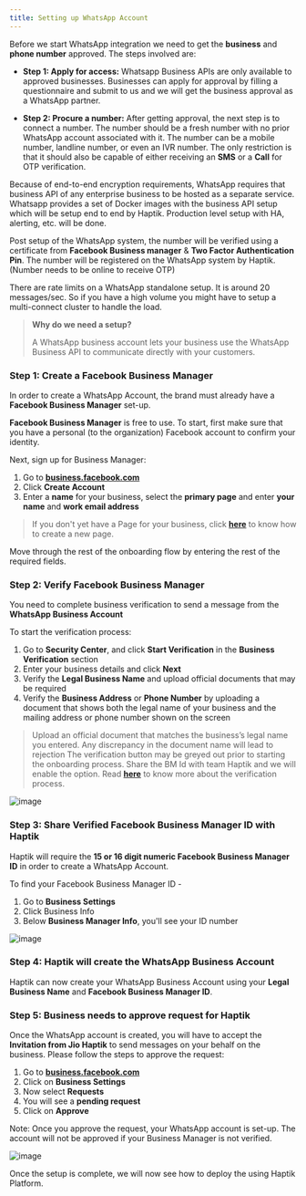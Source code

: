 ```yaml
---
title: Setting up WhatsApp Account
---
```


Before we start WhatsApp integration we need to get the **business** and **phone number** approved. The steps involved are:

- **Step 1: Apply for access:** Whatsapp Business APIs are only available to approved businesses. Businesses can apply for approval by filling a questionnaire and submit to us and we will get the business approval as a WhatsApp partner.

- **Step 2: Procure a number:** After getting approval, the next step is to connect a number. The number should be a fresh number with no prior WhatsApp account associated with it. The number can be a mobile number, landline number, or even an IVR number. The only restriction is that it should also be capable of either receiving an **SMS** or a **Call** for OTP verification.

Because of end-to-end encryption requirements, WhatsApp requires that business API of any enterprise business to be hosted as a separate service. Whatsapp provides a set of Docker images with the business API setup which will be setup end to end by Haptik. Production level setup with HA, alerting, etc. will be done.

Post setup of the WhatsApp system, the number will be verified using a certificate from **Facebook Business manager** & **Two Factor Authentication Pin**. The number will be registered on the WhatsApp system by Haptik. (Number needs to be online to receive OTP)

There are rate limits on a WhatsApp standalone setup. It is around 20 messages/sec. So if you have a high volume you might have to setup a multi-connect cluster to handle the load.

> **Why do we need a setup?**
> 
> A WhatsApp business account lets your business use the WhatsApp Business API to communicate directly with your customers.

### Step 1: Create a Facebook Business Manager

In order to create a WhatsApp Account, the brand must already have a **Facebook Business Manager** set-up. 

**Facebook Business Manager** is free to use. To start, first make sure that you have a personal (to the organization) Facebook account to confirm your identity.

Next, sign up for Business Manager:

1. Go to [**business.facebook.com**](business.facebook.com)
2. Click **Create Account**
3. Enter a **name** for your business, select the **primary page** and enter **your name** and **work email address**

> If you don't yet have a Page for your business, click [**here**](https://docs.haptik.ai/facebook/admin-deploy) to know how to create a new page.
> 
Move through the rest of the onboarding flow by entering the rest of the required fields.

### Step 2: Verify Facebook Business Manager

You need to complete business verification to send a message from the **WhatsApp Business Account**

To start the verification process: 

1. Go to **Security Center**, and click **Start Verification** in the **Business Verification** section
2. Enter your business details and click **Next**
3. Verify the **Legal Business Name** and upload official documents that may be required
4. Verify the **Business Address** or **Phone Number** by uploading a document that shows both the legal name of your business and the mailing address or phone number shown on the screen

> Upload an official document that matches the business’s legal name you entered. Any discrepancy in the document name will lead to rejection
The verification button may be greyed out prior to starting the onboarding process. Share the BM Id with team Haptik and we will enable the option.
> Read [**here**](https://www.facebook.com/business/help/2058515294227817?id=180505742745347) to know more about the verification process.

![image](https://user-images.githubusercontent.com/75118325/114120622-79602980-990a-11eb-8a78-48dc25f6e673.png)

### Step 3: Share Verified Facebook Business Manager ID with Haptik

Haptik will require the **15 or 16 digit numeric Facebook Business Manager ID** in order to create a WhatsApp Account.

To find your Facebook Business Manager ID - 

1. Go to **Business Settings**
2. Click Business Info
3. Below **Business Manager Info**, you'll see your ID number

![image](https://user-images.githubusercontent.com/75118325/114119542-7bc18400-9908-11eb-8ad3-301b5b090274.png)

### Step 4: Haptik will create the WhatsApp Business Account

Haptik can now create your WhatsApp Business Account using your **Legal Business Name** and **Facebook Business Manager ID**.

### Step 5: Business needs to approve request for Haptik

Once the WhatsApp account is created, you will have to accept the **Invitation from Jio Haptik** to send messages on your behalf on the business. 
Please follow the steps to approve the request:

1. Go to [**business.facebook.com**](business.facebook.com)
2. Click on **Business Settings**
3. Now select **Requests**
4. You will see a **pending request**
5. Click on **Approve**

Note: Once you approve the request, your WhatsApp account is set-up.
The account will not be approved if your Business Manager is not verified.

![image](https://user-images.githubusercontent.com/75118325/114120866-fb505280-990a-11eb-8f60-2c86641df10c.png)

Once the setup is complete, we will now see how to deploy the using Haptik Platform.
